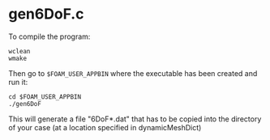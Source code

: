 # gen6DoF.c
To compile the program:
``` 
wclean  
wmake
```
Then go to `$FOAM_USER_APPBIN` where the executable has been created and run it:  
```
cd $FOAM_USER_APPBIN  
./gen6DoF
```
This will generate a file "6DoF*.dat" that has to be copied into the directory of your case (at a location specified in dynamicMeshDict)
